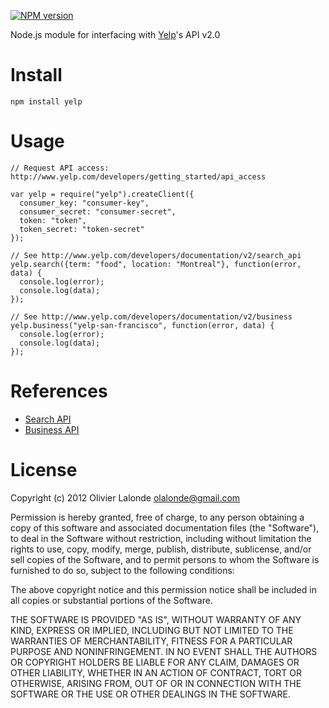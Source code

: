 [![NPM version](https://badge.fury.io/js/yelp.png)](http://badge.fury.io/js/yelp)

Node.js module for interfacing with [Yelp](http://www.yelp.com)'s API v2.0

# Install #

    npm install yelp

# Usage #

    // Request API access: http://www.yelp.com/developers/getting_started/api_access
    
    var yelp = require("yelp").createClient({
      consumer_key: "consumer-key", 
      consumer_secret: "consumer-secret",
      token: "token",
      token_secret: "token-secret"
    });

    // See http://www.yelp.com/developers/documentation/v2/search_api
    yelp.search({term: "food", location: "Montreal"}, function(error, data) {
      console.log(error);
      console.log(data);
    });

    // See http://www.yelp.com/developers/documentation/v2/business
    yelp.business("yelp-san-francisco", function(error, data) {
      console.log(error);
      console.log(data);
    });
    
# References #

- [Search API](http://www.yelp.com/developers/documentation/v2/search_api)
- [Business API](http://www.yelp.com/developers/documentation/v2/business)

# License #

Copyright (c) 2012 Olivier Lalonde <olalonde@gmail.com>

Permission is hereby granted, free of charge, to any person obtaining a
copy of this software and associated documentation files (the
"Software"), to deal in the Software without restriction, including
without limitation the rights to use, copy, modify, merge, publish,
distribute, sublicense, and/or sell copies of the Software, and to
permit persons to whom the Software is furnished to do so, subject to
the following conditions:

The above copyright notice and this permission notice shall be included
in all copies or substantial portions of the Software.

THE SOFTWARE IS PROVIDED "AS IS", WITHOUT WARRANTY OF ANY KIND, EXPRESS
OR IMPLIED, INCLUDING BUT NOT LIMITED TO THE WARRANTIES OF
MERCHANTABILITY, FITNESS FOR A PARTICULAR PURPOSE AND NONINFRINGEMENT.
IN NO EVENT SHALL THE AUTHORS OR COPYRIGHT HOLDERS BE LIABLE FOR ANY
CLAIM, DAMAGES OR OTHER LIABILITY, WHETHER IN AN ACTION OF CONTRACT,
TORT OR OTHERWISE, ARISING FROM, OUT OF OR IN CONNECTION WITH THE
SOFTWARE OR THE USE OR OTHER DEALINGS IN THE SOFTWARE.
